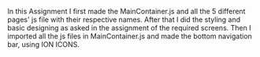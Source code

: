In this Assignment I first made the MainContainer.js and all the 5 different pages' js file with their respective names.
After that I did the styling and basic designing as asked in the assignment of the required screens.
Then I imported all the js files in MainContainer.js and made the bottom navigation bar, using ION ICONS.
